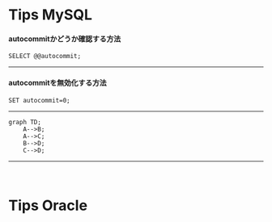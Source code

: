 # Tips MySQL
#### autocommitかどうか確認する方法<br>
``` MySQL
SELECT @@autocommit;
```
---

#### autocommitを無効化する方法<br>
```MySQL
SET autocommit=0;
```
---
```mermaid
graph TD;
    A-->B;
    A-->C;
    B-->D;
    C-->D;
```
---
<br>

# Tips Oracle
